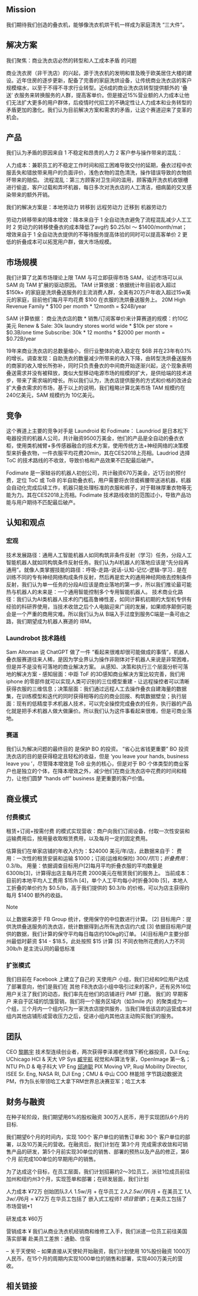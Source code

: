 
## Mission
我们期待我们创造的叠衣机，能够像洗衣机烘干机一样成为家庭清洗 “三大件”。

## 解决方案

我们聚焦：商业洗衣店必然的转型和人工成本矛盾 的问题

商业洗衣房（非干洗店）的兴起，源于洗衣机的发明和普及晚于欧美居住大楼的建设。近年住房的逐步更新，配备了完善的家庭洗烘设备，让传统商业洗衣店的客户规模缩水，以至于不得不寻求行业转型。近6成的商业洗衣店转型提供额外的 ‘叠送’ 衣服务来转换服务的人群，提高客单价。但是接近15%营业额的人力成本让他们无法扩大更多的用户群体，后疫情时代招工的不确定性让人力成本和业务转型的矛盾更加的激化。我们认为目前解决方案和需求的矛盾，让这个赛道迎来了变革的机会。

## 产品

我们认为矛盾的原因来自 1 不稳定和昂贵的人力 2 客户参与操作带来的混乱：

人力成本：兼职员工的不稳定工作时间和招工困难导致交付的延期，叠衣过程中衣服丢失和错放带来用户的负面评价，浅色衣物的混色清洗，操作错误导致的衣物损坏带来的赔偿。
流程混乱：第三方顾客对卫生间的滥用，顾客撬开洗衣机收银槽进行偷盗，客户过载和弄坏机器，每日多次对洗衣店的人工清洁，细病菌的交叉感染带来的额外开销。

我们的解决方案是：本地劳动力 转移到 远程劳动力 迁移到 机器劳动力

劳动力转移带来的降本增效：降本来自于 1 全自动洗衣避免了流程混乱减少人工工时 2 劳动力的转移使叠衣的成本降低了avg约 $0.25/bl ～ $1400/month/mat；增效来自于 1 全自动洗衣提供的不等待服务提高体验的同时可以提高客单价 2 更低的折叠成本可以拓宽用户群，做大市场规模。

## 市场规模

我们计算了北美市场理论上限 TAM 与可立即获得市场 SAM，论述市场可以从 SAM 向 TAM 扩展的驱动原因。
TAM
计算依据：依据统计年目前收入超过 $150k+ 的家庭是洗烘叠送服务的主流消费人群，全美有20万户年收入超过15w美元的家庭，目前他们每月平均花费 $100 在衣服的洗烘叠送服务上。
20M High Revenue Family * $100 per month * 12month = $24B/year

SAM
计算依据： 商业洗衣店的数 * 销售/订阅客单价来计算赛道的规模：约10亿美元
Renew & Sale: 30k laundry stores world wide * $10k per store  = $0.3B/one time
Subscribe: 30k * 12 months * $2000 per month  = $0.72B/year

19年来商业洗衣店的总数量缩小，但行业整体的收入稳定在 $6B 并在23年有0.1%的增长。调查发现：自助洗衣的数量减少所带来的收入下降，由转型洗烘叠送服务的商家的收入增长所弥补，同时只负责叠衣的中间商开始逐渐兴起，这个现象表明叠送需求并没有被释放，类似大型移动电源市场的规模的扩大，是供给端的技术进步，带来了需求端的增长。所以我们认为，洗衣店提供服务的方式和价格的改进会扩大叠衣需求的市场，基于以上的说明，我们粗略计算北美市场 TAM 规模约在240亿美元，SAM 规模约为 10亿美元。

## 竞争

这个赛道上主要的竞争对手是 Laundroid 和 Fodimate：
Laundriod 是日本松下电器投资的机器人公司，共计融资9500万美金，他们的产品是全自动的叠衣衣柜，使用类机械臂+多传感器融合的技术方案，使用传统方法+神经网络的决策模型来折叠衣物，一件衣服平均花费20min，其在CES2018上亮相。Laudriod 选择 ToC 的技术路线的不收敛，导致价格和产品效果不匹配最后破产。

Fodimate 是一家硅谷的机器人初创公司，共计融资670万美金，近1万台的预付费，定位 ToC 或 ToB 的半自助叠衣机，用户需要将衣领或裤腰带送进机器，机器会自动化完成后续工作，机器只能处理标准的衣服和裤子，对于鞋袜厚重衣物等无能为力。其在CES2018上亮相。Fodimate 技术路线收敛的范围过小，导致产品功能与用户期待不匹配最后破产。

## 认知和观点
### 宏观

技术发展路径：通用人工智能机器人如同构筑非条件反射（学习）任务，分段人工智能机器人就如同构筑条件反射任务。我们认为AI机器人的落地应该是“先分段再通用”。就像人类掌握技能的路径：呼吸-走路-说话-认知-记忆-逻辑-学习.. 是在训练不同的专有神经网络构成条件反射，然后再是宏大的通用神经网络去控制条件反射，我们认为单一任务的分段AI应该是商业落地的第一步，所以我们推论最可能热与机器人的未来是：一个通用智能控制多个专用智能机器人。
技术商业化路径：我们认为AI类机器人技术的门槛高鲁棒性差，如同计算机初期的大型机专供有经验的科研界使用，当技术收敛之后个人电脑迎来广阔的发展，如果顺序颠倒可能会是一个严重的商用灾难。所以我们认为从 B端入手过度到服务C端是一条可由之路，我们期望成为机器人赛道的 IBM。

### Laundrobot 技术路线

Sam Altoman 说 ChatGPT 做了一件 “看起来很难却很可能做成的事情”，机器人叠衣服赛道往来人稀，是因为学业界认为操作非刚体对于机器人来说是非常困难，但是并不是没有可落地的商业解决方案。
从感知、决策和执行三个层面分析可落地的解决方案 - 感知层面：中距 ToF 的3D感知商业解决方案比较完善，我们用 iphone 的零部件就可以实现人类可识别的三位模型重建 - 让远程操控者可以清晰获得衣服的三维信息；决策层面：我们通过远程人工去操作叠衣自建海量的数据集，在训练模型和迭代的同时获得相等的应的商业回报、构筑数据壁垒；执行层面：现有的低精度手术机器人技术，可以完全操控完成叠衣的任务，执行器的产品化就是把手术机器人做大做廉价。所以我们认为这件事看起来很难，但是可商业落地。

### 赛道
我们认为解决问题的最终目的 是保护 BO 的投资。
 “省心比省钱更重要” BO 投资洗衣店的目的是获得稳定且轻松的收益，但是 ‘you leave your hands, business leave you ’，尽管降本增效是 ToB 业务的核心，但是对于 BO 个体类型的商业客户也是独立的个体，在降本增效之外，减少他们在商业洗衣店中花费的时间和精力，让他们圆梦 “hands off” business 是更重要的客户价值。

## 商业模式
### 付费模式
租赁+订阅+按需付费 的模式实现营收：商户向我们订阅设备，付取一次性安装和运输费用后，按用量收取租赁费用，以及每月一定的固定费用。

估算我们在单家店铺的年收入约为：$24000 美元/年/店，此数据来自于：
费用：一次性的租赁安装和运输 $1000；订阅(运维和保险) $300/月[1]； 折叠费用：$0.3/lb。
用量：依据调查目标用户[2]每月平均折叠衣服的平均数量是 6300lb[3]，计算得出店主每月花费 2000美元在租赁我们的服务上。
当前成本：目前的本地平均人工费用 $15/h [4]，单个人工平均每小时折叠30lb [5]，本地人工折叠的单价约为 $0.5/lb，高于我们提供的 $0.3/lb 的价格，可以为店主获得约每月 $1400 额外的收益。

> [!Note]
> 以上数据来源于 FB Group 统计，使用保守的中位数进行计算。
> [2] 目标用户：提供洗烘叠送服务的洗衣店，统计数据得到占所有洗衣店约六成
> [3] 依据目标用户提供的数据，我们计算的保守平均每日每店约100kg的订单。
> [4]目标用户主要分部州最低时薪资 $14 - $18.5，此处按照 $15 计算
> [5] 不同衣物所花费的人力不同 30lb/h 是主流认同的最低标准

### 扩张模式

我们目前在 Facebook 上建立了自己的 天使用户 小组，我们已经和9位用户达成了部署意向，他们是我们在 其他 FB洗衣店小组中吸引过来的客户，还有另外16位用户关注了我们的动态，我们率先在他们的店铺进行 PMF 打磨。
我们的 早期客户 来自于区域的饥饿营销，我们将一个服务区域内（如3mile 内）的聚类成为一个组，三个月内一个组内只为一家洗衣店提供服务，当我们降低该店的运营成本对组内其他店铺形成营收压力之后，促进小组内其他店主动购买我们的服务。

## 团队

CEO [黎鹏宇](http://www.pengyulee.com/)
技术型连续创业者，两次获得李泽湘老师旗下孵化器投资，DJI Eng; UChicago HCI & 天大
VP Sys [臧宇航]()
视觉和AI算法专家，OpenImage 第一名；NTU Ph.D & 电子科大
VP Eng [邱迪聪](http://www.davidqiu.com/)
PIX Moving VP, Ruqi Mobility Director, ISEE Sr. Eng, NASA RI, DJI Eng；CMU & 中山
COO 林能旭
字节跳动数据流PM，作为队长带领哈工大拿下RM世界总决赛亚军；哈工大本

## 财务与融资
在种子轮阶段，我们期望用6%的股权融资 300万人民币，用于实现团队6个月的目标.

我们期望6个月的时间内，实现 100个 客户单位的销售订单和 30个 客户单位的部署，以及10万美元的营收。在融资后，我们计划在 第3个月 完成需求收敛和可销售产品的研发，第5个月前实现30单位的销售、部署的预热以及产品的修正，第6个月 前完成100单位的早期用户的销售。

为了达成这个目标，在员工层面，我们计划招募约2～3位员工，派驻1位成员前往加州和纽约州3个月，实现签单和部署；在研发层面，我们计划

人力成本 ¥72万
创始团队*3人* 1.5w/月 + 在华员工 2人*2.5w/月*6月 + 在美员工 1人*3w/月*6月 = ¥72万
在华员工包括了 嵌入式工程师*1 项目管理*1；在美员工包括了 市场营销*1

研发成本 ¥60万

营销成本 ¥
我们从商业洗衣机经销商和维修工入手，我们派遣一位员工前往美国落实部署
赴美员工差旅：通勤、住宿

– 关于天使轮 –
如果直接从天使轮开始融资，我们计划使用 10%股份融资 1000万人民币，在15个月的周期内实现1000单位的销售和部署，实现400万美元的营收。

## 相关链接
